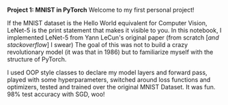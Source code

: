 **Project 1: MNIST in PyTorch**
Welcome to my first personal project! 

If the MNIST dataset is the Hello World equivalent for Computer Vision, LeNet-5 is the print statement that makes it visible to you. 
In this notebook, I implemented LeNet-5 from Yann LeCun's original paper (from scratch [_and stackoverflow_] I swear)
The goal of this was not to build a crazy revolutionary model (it was that in 1986) but to familiarize myself with the structure of PyTorch. 

I used OOP style classes to declare my model layers and forward pass, played with some hyperparameters, switched around loss functions and optimizers,
tested and trained over the original MNIST Dataset. It was fun. 98% test accuracy with SGD, woo! 

